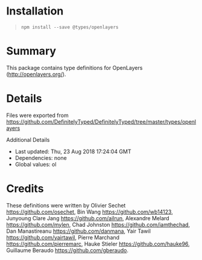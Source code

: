 # Installation
> `npm install --save @types/openlayers`

# Summary
This package contains type definitions for OpenLayers (http://openlayers.org/).

# Details
Files were exported from https://github.com/DefinitelyTyped/DefinitelyTyped/tree/master/types/openlayers

Additional Details
 * Last updated: Thu, 23 Aug 2018 17:24:04 GMT
 * Dependencies: none
 * Global values: ol

# Credits
These definitions were written by Olivier Sechet <https://github.com/osechet>, Bin Wang <https://github.com/wb14123>, Junyoung Clare Jang <https://github.com/ailrun>, Alexandre Melard <https://github.com/mylen>, Chad Johnston <https://github.com/iamthechad>, Dan Manastireanu <https://github.com/danmana>, Yair Tawil <https://github.com/yairtawil>, Pierre Marchand <https://github.com/pierremarc>, Hauke Stieler <https://github.com/hauke96>, Guillaume Beraudo <https://github.com/gberaudo>.

